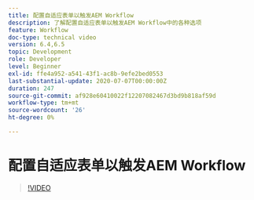 ```yaml
---
title: 配置自适应表单以触发AEM Workflow
description: 了解配置自适应表单以触发AEM Workflow中的各种选项
feature: Workflow
doc-type: technical video
version: 6.4,6.5
topic: Development
role: Developer
level: Beginner
exl-id: ffe4a952-a541-43f1-ac8b-9efe2bed0553
last-substantial-update: 2020-07-07T00:00:00Z
duration: 247
source-git-commit: af928e60410022f12207082467d3bd9b818af59d
workflow-type: tm+mt
source-wordcount: '26'
ht-degree: 0%

---
```


# 配置自适应表单以触发AEM Workflow


>[!VIDEO](https://video.tv.adobe.com/v/28316?quality=12&learn=on)
